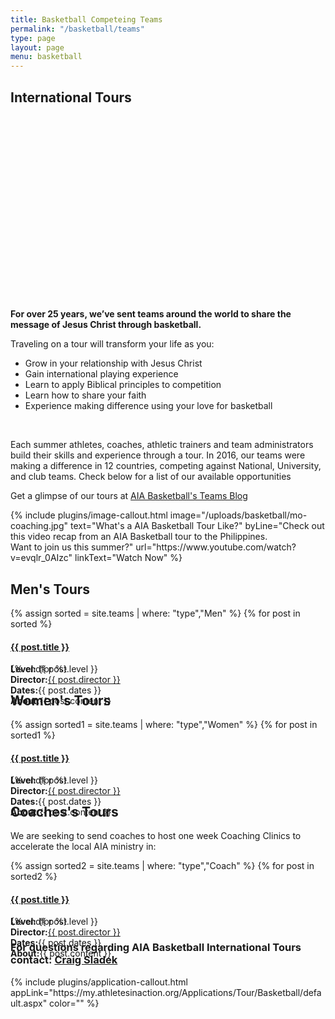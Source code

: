 ```yaml
---
title: Basketball Competeing Teams
permalink: "/basketball/teams"
type: page
layout: page
menu: basketball
---
```

<div class="row">
<div class="span-12 cell"><div class="container">
<h2 class="title text mb30">International <span class="light first-color">Tours</span></h2>
<div class="row col-sm-12">
<div style="float: none; clear: both; width: 100%; position: relative;
    padding-bottom: 56.25%;
    padding-top: 25px;
    height: 0;">
<iframe style="position: relative; top: 0; left: 0; width: 100%; height: 100%" src="https://flickrembed.com/cms_embed.php?source=flickr&layout=responsive&input=www.flickr.com/photos/aiateams/sets/72157701504176661&sort=0&by=album&theme=default&scale=fill&speed=3000&limit=10&skin=default&autoplay=true" scrolling="no" frameborder="0" allowFullScreen="true" webkitallowfullscreen="true" mozallowfullscreen="true"><p>Trading in <a rel="nofollow" href="http://www.sellcompare.co.uk">old iphones</a> here</p><small>Powered by <a href="https://flickrembed.com">flickr embed</a>.</small></iframe><script type="text/javascript">function showpics(){var a=$("#box").val();$.getJSON("http://api.flickr.com/services/feeds/photos_public.gne?tags="+a+"&tagmode=any&format=json&jsoncallback=?",function(a){$("#images").hide().html(a).fadeIn("fast"),$.each(a.items,function(a,e){$("<img/>").attr("src",e.media.m).appendTo("#images")})})}</script>
</div>
<div class="row col-sm-12">
<b>For over 25 years, we’ve sent teams around the world to share the message of Jesus Christ through basketball.</b>

<p>Traveling on a tour will transform your life as you:</p>

<ul class="list-style list-disc">
<li>Grow in your relationship with Jesus Christ</li>
<li>Gain international playing experience</li>
<li>Learn to apply Biblical principles to competition</li>
<li>Learn how to share your faith</li>
<li>Experience making difference using your love for basketball</li>
</ul>
<br />
<p>Each summer athletes, coaches, athletic trainers and team administrators build their skills and experience through a tour. In 2016, our teams were making a difference in 12 countries, competing against National, University, and club teams. Check below for a list of our available opportunities</p>

<p>Get a glimpse of our tours at <a href="http://teamblogs.athletesinaction.org/section/global-sports/basketball">AIA Basketball's Teams Blog</a></p>
</div>
</div>
</div></div>
{% include plugins/image-callout.html image="/uploads/basketball/mo-coaching.jpg" text="What's a AIA Basketball Tour Like?" byLine="Check out this video recap from an AIA Basketball tour to the Philippines. <br />Want to join us this summer?" url="https://www.youtube.com/watch?v=evqlr_0AIzc" linkText="Watch Now" %}

<div class="row mt20">
<div class="span-12 cell"><div class="container">
<div class="col-md-4">
    <h2>Men's Tours</h2>
    <div class="panel-group" id="accordion" role="tablist" aria-multiselectable="true">
        {% assign sorted = site.teams | where: "type","Men" %}
        {% for post in sorted %}
            <div class="panel panel-default">
                <div class="panel-heading" role="tab" id="c1ph{{forloop.index}}">
                    <h4 class="panel-title"><a data-toggle="collapse" data-parent="#accordion" href="#c1pb{{forloop.index}}" aria-expanded="false" aria-controls="c1pb{{forloop.index}}" class="collapsed"> {{ post.title }} <span class="panel-icon"></span> </a></h4>
                </div>
                <div id="c1pb{{forloop.index}}" class="panel-collapse collapse" role="tabpanel" aria-labelledby="c1ph{{forloop.index}}" aria-expanded="false" style="height: 0px;">
                    <div class="panel-body">
                        <strong>Level:</strong> {{ post.level }}<br>
                        <strong>Director:</strong><a href="mailto:{{ post.director_email }}" target="_blank">{{ post.director }}</a> <br> 
                        <strong>Dates:</strong>{{ post.dates }} <br>
                        <strong>About:</strong>{{ post.content }}
                    </div>
                </div>
            </div>
        {% endfor %}
    </div>
</div>
<div class="col-md-4">
    <h2>Women's Tours</h2>
    <div class="panel-group" id="accordion" role="tablist" aria-multiselectable="true">
        {% assign sorted1 = site.teams | where: "type","Women" %}
        {% for post in sorted1 %}
            <div class="panel panel-default">
                <div class="panel-heading" role="tab" id="c2ph{{forloop.index}}">
                    <h4 class="panel-title"><a data-toggle="collapse" data-parent="#accordion" href="#c2pb{{forloop.index}}" aria-expanded="false" aria-controls="c2pb{{forloop.index}}" class="collapsed"> {{ post.title }} <span class="panel-icon"></span> </a></h4>
                </div>
                <div id="c2pb{{forloop.index}}" class="panel-collapse collapse" role="tabpanel" aria-labelledby="c2ph{{forloop.index}}" aria-expanded="false" style="height: 0px;">
                    <div class="panel-body">
                        <strong>Level:</strong> {{ post.level }}<br>
                        <strong>Director:</strong><a href="mailto:{{ post.director_email }}" target="_blank">{{ post.director }}</a> <br> 
                        <strong>Dates:</strong>{{ post.dates }} <br>
                        <strong>About:</strong>{{ post.content }}
                    </div>
                </div>
            </div>
        {% endfor %}
    </div>
</div>
<div class="col-md-4">
    <h2>Coaches's Tours</h2>
    <p>We are seeking to send coaches to host one week Coaching Clinics to accelerate the local AIA ministry in:</p>
    <div class="panel-group" id="accordion" role="tablist" aria-multiselectable="true">
        {% assign sorted2 = site.teams | where: "type","Coach" %}
        {% for post in sorted2 %}
            <div class="panel panel-default">
                <div class="panel-heading" role="tab" id="c3ph{{forloop.index}}">
                    <h4 class="panel-title"><a data-toggle="collapse" data-parent="#accordion" href="#c3pb{{forloop.index}}" aria-expanded="false" aria-controls="c3pb{{forloop.index}}" class="collapsed"> {{ post.title }} <span class="panel-icon"></span> </a></h4>
                </div>
                <div id="c3pb{{forloop.index}}" class="panel-collapse collapse" role="tabpanel" aria-labelledby="c3ph{{forloop.index}}" aria-expanded="false" style="height: 0px;">
                    <div class="panel-body">
                        <strong>Level:</strong> {{ post.level }}<br>
                        <strong>Director:</strong><a href="mailto:{{ post.director_email }}" target="_blank">{{ post.director }}</a> <br> 
                        <strong>Dates:</strong>{{ post.dates }} <br>
                        <strong>About:</strong>{{ post.content }}
                    </div>
                </div>
            </div>
        {% endfor %}
    </div>
</div>
</div>
</div></div>
<div class="row">
<div class="span-12 cell"><div class="container text-center">
<h3> For questions regarding AIA Basketball International Tours contact: <a href="mailto:Craig.Sladek@athletesinaction.org">Craig Sladek</a></h3>
</div></div>
{% include plugins/application-callout.html appLink="https://my.athletesinaction.org/Applications/Tour/Basketball/default.aspx" color="" %}